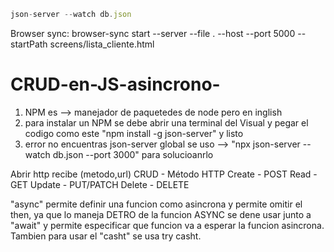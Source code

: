 ```js
json-server --watch db.json
```

Browser sync: browser-sync start --server --file . --host --port 5000 --startPath screens/lista_cliente.html
# CRUD-en-JS-asincrono-
<ol>
<li>NPM es --> manejador de paquetedes de node pero en inglish</li>
<li>para instalar un NPM se debe abrir una terminal del Visual y pegar el codigo como este "npm install -g json-server" y listo </li>
<li>error no encuentras json-server global se uso --> "npx json-server --watch db.json --port 3000" para solucioanrlo</li>
</ol>
Abrir http recibe (metodo,url)
CRUD - Método HTTP
Create - POST
Read   - GET
Update - PUT/PATCH
Delete - DELETE


"async" permite definir una funcion como asincrona y permite omitir el then, ya que lo maneja DETRO de la funcion ASYNC
se dene usar junto a "await" y permite especificar que funcion va a esperar la funcion asincrona. Tambien para usar el "casht" se usa try casht.